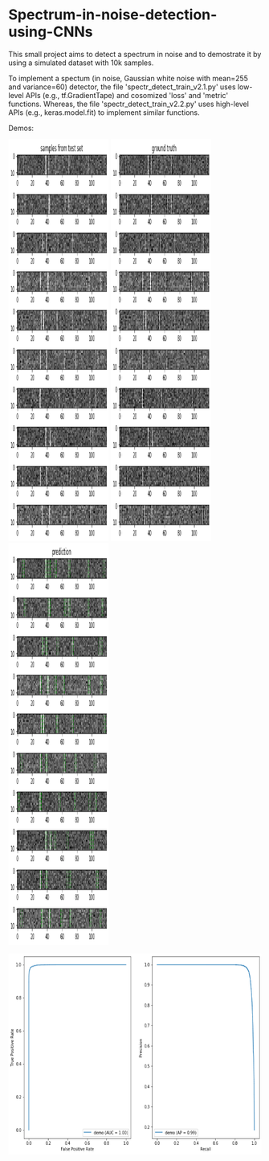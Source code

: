 # Spectrum-in-noise-detection-using-CNNs
This small project aims to detect a spectrum in noise and to demostrate it by using a simulated dataset with 10k samples.

To implement a spectum (in noise, Gaussian white noise with mean=255 and variance=60) detector, the file 'spectr_detect_train_v2.1.py' uses low-level APIs (e.g., tf.GradientTape) and cosomized 'loss' and 'metric' functions.
Whereas, the file 'spectr_detect_train_v2.2.py' uses high-level APIs (e.g., keras.model.fit) to implement similar functions.

Demos:

<img src="images\demo_10_testsamples.png" width="200px" height="800px" /> <img src="images\demo_10_testsamples_groundtruth.png" width="200px" height="800px" /> <img src="images\demo_10_testsamples_prediction.png" width="200px" height="800px" />


<img src ="images\demo_ROC_PR.png" width="800px" height="400px" />
